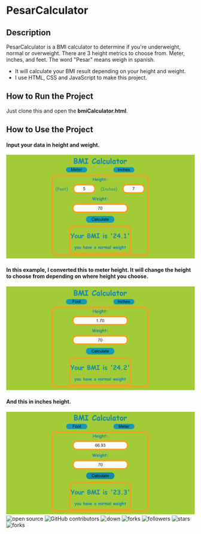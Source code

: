 # PesarCalculator

## Description
PesarCalculator is a BMI calculator to determine if you're underweight, normal or overweight. There are 3 height metrics to choose from. Meter, inches, and feet. The word "Pesar" means weigh in spanish.

- It will calculate your BMI result depending on your height and weight.
- I use HTML, CSS and JavaScript to make this project.

## How to Run the Project
Just clone this and open the **bmiCalculator.html**.

## How to Use the Project
#### Input your data in height and weight.
![none](screenshots/1.png?raw=true)
#### In this example, I converted this to meter height. It will change the height to choose from depending on where height you choose.
![none](screenshots/2.png?raw=true)
#### And this in inches height. 
![none](screenshots/3.png?raw=true)
![open source](https://img.shields.io/badge/Open%20Source-%F0%9F%92%9A-white)
![GitHub contributors](https://img.shields.io/github/contributors/Llanz-dev/PesarCalculator)
![down](https://img.shields.io/github/downloads/Llanz-dev/PesarCalculator/total)
![forks](https://img.shields.io/github/last-commit/Llanz-dev/PesarCalculator)
![followers](https://img.shields.io/github/followers/Llanz-dev?style=social)
![stars](https://img.shields.io/github/stars/Llanz-dev?style=social)
![forks](https://img.shields.io/github/forks/Llanz-dev/PesarCalculator?style=social)

